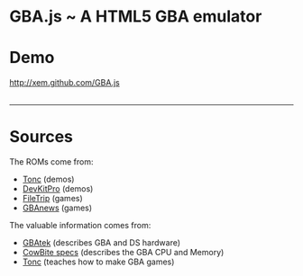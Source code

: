  GBA.js ~ A HTML5 GBA emulator
===============================

Demo
====

http://xem.github.com/GBA.js
<br>
<br>

***

Sources
=======

The ROMs come from:

* <a href="http://www.coranac.com/tonc/text/toc.htm">Tonc</a> (demos)
* <a href="http://devkitpro.org/">DevKitPro</a> (demos)
* <a href="http://filetrip.net/">FileTrip</a> (games)
* <a href="http://gbaemu.dcemu.co.uk/">GBAnews</a> (games)

The valuable information comes from:

* <a href="http://nocash.emubase.de/gbatek.htm">GBAtek</a> (describes GBA and DS hardware)
* <a href="http://www.cs.rit.edu/~tjh8300/CowBite/CowBiteSpecFrame.htm">CowBite specs</a> (describes the GBA CPU and Memory)
* <a href="http://www.coranac.com/tonc/text/toc.htm">Tonc</a> (teaches how to make GBA games)